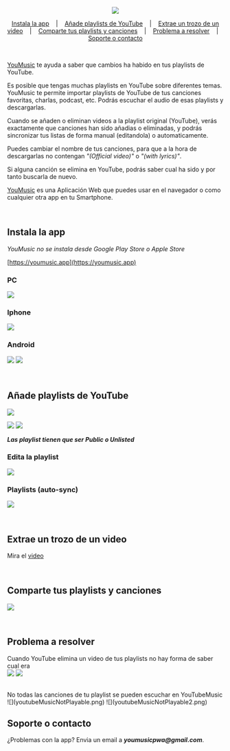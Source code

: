 <p align=center>

  <img src="logo.png"/>

</p>


<p align="center">
  <a href="#instala-la-app">Instala la app</a>
  &nbsp;&nbsp;&nbsp;|&nbsp;&nbsp;&nbsp;
  <a href="#añade-playlists-de-youtube">Añade playlists de YouTube</a>
  &nbsp;&nbsp;&nbsp;|&nbsp;&nbsp;&nbsp;
  <a href="#extrae-un-trozo-de-un-video">Extrae un trozo de un video</a>
  &nbsp;&nbsp;&nbsp;|&nbsp;&nbsp;&nbsp;
  <a href="#comparte-tus-playlists-y-canciones">Comparte tus playlists y canciones</a>
  &nbsp;&nbsp;&nbsp;|&nbsp;&nbsp;&nbsp;
  <a href="#problema-a-resolver">Problema a resolver</a>
  &nbsp;&nbsp;&nbsp;|&nbsp;&nbsp;&nbsp;
  <a href="#soporte-o-contacto">Soporte o contacto</a>
</p>

<br>

[YouMusic](https://youmusic.app) te ayuda a saber que cambios ha habido en tus playlists de YouTube. 

Es posible que tengas muchas playlists en YouTube sobre diferentes temas. YouMusic te permite importar playlists de YouTube de tus canciones favoritas, charlas, podcast, etc. Podrás escuchar el audio de esas playlists y descargarlas.

Cuando se añaden o eliminan videos a la playlist original (YouTube), verás exactamente que canciones han sido añadias o eliminadas, y podrás sincronizar tus listas de forma manual (editandola) o automaticamente.

Puedes cambiar el nombre de tus canciones, para que a la hora de descargarlas no contengan _"(Official video)"_ o _"(with lyrics)"_.

Si alguna canción se elimina en YouTube, podrás saber cual ha sido y por tanto buscarla de nuevo.

[YouMusic](https://youmusic.app) es una Aplicación Web que puedes usar en el navegador o como cualquier otra app en tu Smartphone.


<br>

## Instala la app
_YouMusic no se instala desde Google Play Store o Apple Store_

[https://youmusic.app](https://youmusic.app)

### PC
![](installDesktop.gif)

### Iphone
![](installIphone.gif)

### Android
![](installAndroidAuto.gif)
![](installAndroidManual.gif)


<br>

## Añade playlists de YouTube
![](addPlaylist.gif)

![](publicPlaylists.png)
![](publicPlaylists2.png)

**_Las playlist tienen que ser Public o Unlisted_**


### Edita la playlist
![](editAndSync.gif)

### Playlists (auto-sync)
![](auto-sync.gif)


<br>

## Extrae un trozo de un video
Mira el [video](https://youtu.be/xWxEDVjj5b8)


<br>

## Comparte tus playlists y canciones
![](share.gif)


<br>

## Problema a resolver
Cuando YouTube elimina un video de tus playlists no hay forma de saber cual era
<br>
![](youtubeRemovedVideos.png)
![](youtubeRemovedVideos2.png)

<br>
No todas las canciones de tu playlist se pueden escuchar en YouTubeMusic
<br>
![](youtubeMusicNotPlayable.png)
![](youtubeMusicNotPlayable2.png)


<br>

## Soporte o contacto

¿Problemas con la app? Envia un email a **_youmusicpwa@gmail.com_**.

